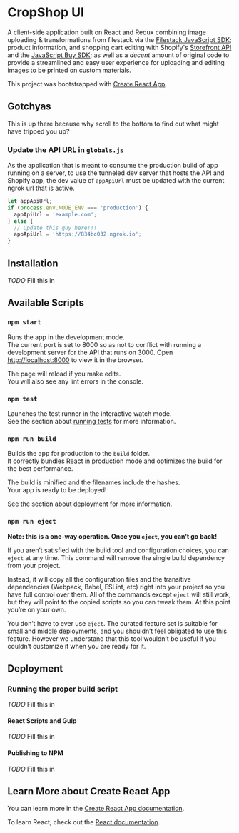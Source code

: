 # CropShop UI

A client-side application built on React and Redux combining image uploading & transformations from filestack via the [Filestack JavaScript SDK](https://github.com/filestack/filestack-js); product information, and shopping cart editing with Shopify's [Storefront API](https://help.shopify.com/en/api/storefront-api) and the [JavaScript Buy SDK](https://help.shopify.com/en/api/storefront-api/tools/js-buy-sdk); as well as a *decent* amount of original code to provide a streamlined and easy user experience for uploading and editing images to be printed on custom materials.

This project was bootstrapped with [Create React App](https://github.com/facebook/create-react-app).

## Gotchyas

This is up there because why scroll to the bottom to find out what might have tripped you up?

### Update the API URL in `globals.js`

As the application that is meant to consume the production build of app running on a server, to use the tunneled dev server that hosts the API and Shopify app, the dev value of `appApiUrl` must be updated with the current ngrok url that is active.

```js
let appApiUrl;
if (process.env.NODE_ENV === 'production') {
  appApiUrl = 'example.com';
} else {
  // Update this guy here!!!
  appApiUrl = 'https://834bc032.ngrok.io';
}
```

## Installation

*TODO* Fill this in

## Available Scripts

### `npm start`

Runs the app in the development mode.<br>
The current port is set to 8000 so as not to conflict with running a development server for the API that runs on 3000.
Open [http://localhost:8000](http://localhost:8000) to view it in the browser.

The page will reload if you make edits.<br>
You will also see any lint errors in the console.

### `npm test`

Launches the test runner in the interactive watch mode.<br>
See the section about [running tests](https://facebook.github.io/create-react-app/docs/running-tests) for more information.

### `npm run build`

Builds the app for production to the `build` folder.<br>
It correctly bundles React in production mode and optimizes the build for the best performance.

The build is minified and the filenames include the hashes.<br>
Your app is ready to be deployed!

See the section about [deployment](https://facebook.github.io/create-react-app/docs/deployment) for more information.

### `npm run eject`

**Note: this is a one-way operation. Once you `eject`, you can’t go back!**

If you aren’t satisfied with the build tool and configuration choices, you can `eject` at any time. This command will remove the single build dependency from your project.

Instead, it will copy all the configuration files and the transitive dependencies (Webpack, Babel, ESLint, etc) right into your project so you have full control over them. All of the commands except `eject` will still work, but they will point to the copied scripts so you can tweak them. At this point you’re on your own.

You don’t have to ever use `eject`. The curated feature set is suitable for small and middle deployments, and you shouldn’t feel obligated to use this feature. However we understand that this tool wouldn’t be useful if you couldn’t customize it when you are ready for it.

## Deployment

### Running the proper build script

*TODO* Fill this in

#### React Scripts and Gulp

*TODO* Fill this in

#### Publishing to NPM

*TODO* Fill this in

## Learn More about Create React App

You can learn more in the [Create React App documentation](https://facebook.github.io/create-react-app/docs/getting-started).

To learn React, check out the [React documentation](https://reactjs.org/).
